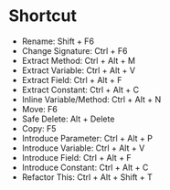 # Shortcut

- Rename: Shift + F6
- Change Signature: Ctrl + F6
- Extract Method: Ctrl + Alt + M
- Extract Variable: Ctrl + Alt + V
- Extract Field: Ctrl + Alt + F
- Extract Constant: Ctrl + Alt + C
- Inline Variable/Method: Ctrl + Alt + N
- Move: F6
- Safe Delete: Alt + Delete
- Copy: F5
- Introduce Parameter: Ctrl + Alt + P
- Introduce Variable: Ctrl + Alt + V
- Introduce Field: Ctrl + Alt + F
- Introduce Constant: Ctrl + Alt + C
- Refactor This: Ctrl + Alt + Shift + T